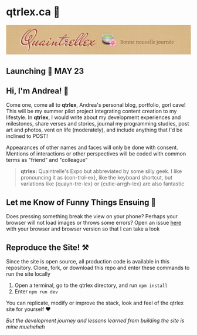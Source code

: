 # qtrlex.ca 🌸

![qtrlex banner](./public/qtrlex_banner.png)

## Launching 🚀 MAY 23

## Hi, I'm Andrea! 🍵
Come one, come all to **qtrlex**, Andrea's personal blog, portfolio, gorl cave! This will be my summer pilot project integrating content creation to my lifestyle. In **qtrlex**, I would write about my development experiences and milestones, share verses and stories, journal my programming studies, post art and photos, vent on life (moderately), and include anything that I'd be inclined to POST! 

Appearances of other names and faces will only be done with consent. Mentions of interactions or other perspectives will be coded with common terms as "friend" and "colleague"

> **qtrlex:** Quaintrelle's Expo but abbreviated by some silly geek. I like pronouncing it as {con-trol-ex}, like the keyboard shortcut, but variations like {quayn-tre-lex} or {cutie-arrgh-lex} are also fantastic

## Let me Know of Funny Things Ensuing 👀
Does pressing something break the view on your phone? Perhaps your browser will not load images or throws some errors? Open an issue [here](https://github.com/andreaabellera/qtrlex/issues) with your browser and browser version so that I can take a look

##  Reproduce the Site! ⚒️
Since the site is open source, all production code is available in this repository. Clone, fork, or download this repo and enter these commands to run the site locally
1. Open a terminal, go to the qtrlex directory, and run `npm install` 
2. Enter `npm run dev`

You can replicate, modify or improve the stack, look and feel of the qtrlex site for yourself ❤

*But the development journey and lessons learned from building the site is mine mueheheh*

